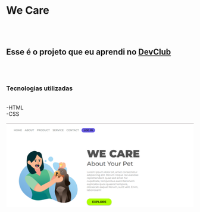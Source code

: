 <h1> We Care </h1>
<br>
<br>
<h2>Esse é o projeto que eu aprendi no <a href=https://rodolfomori.com.br/devclub>DevClub</a></h2>
<br>
<br>
<h3> Tecnologias utilizadas</h3>
<br>
-HTML
<br>
-CSS
<br>
<br>
<img src= https://github.com/WallacePorfiro/Wallaceporfiro.github.io/blob/main/We%20Care-image-projeto.png?raw=true >
<br>

